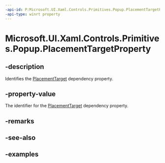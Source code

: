 ```yaml
---
-api-id: P:Microsoft.UI.Xaml.Controls.Primitives.Popup.PlacementTargetProperty
-api-type: winrt property
---
```


# Microsoft.UI.Xaml.Controls.Primitives.Popup.PlacementTargetProperty

<!--
public static Microsoft.UI.Xaml.DependencyProperty PlacementTargetProperty { get; }
-->


## -description

Identifies the [PlacementTarget](popup_placementtarget.md) dependency property.

## -property-value

The identifier for the [PlacementTarget](popup_placementtarget.md) dependency property.

## -remarks

## -see-also

## -examples


